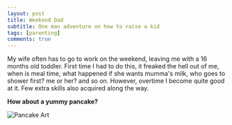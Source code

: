 ```yaml
---
layout: post
title: Weekend Dad
subtitle: One man adventure on how to raise a kid
tags: [parenting]
comments: true
---
```


My wife often has to go to work on the weekend, leaving me with a 16 months old toddler. First time I had to do this, it freaked the hell out of me, when is meal time, what happened if she wants mumma's milk, who goes to shower first? me or her? and so on. However, overtime I become quite good at it. Few extra skills also acquired along the way.

**How about a yummy pancake?**

![Pancake Art](https://user-images.githubusercontent.com/56542674/99324795-1a513800-28c9-11eb-957b-72ab4c01faca.jpg)
